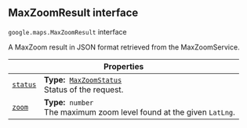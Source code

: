 
<h2 id="MaxZoomResult">MaxZoomResult interface</h2>
<p>
<code><span itemprop="path">google.maps</span>.<span itemprop="name">MaxZoomResult</span></code>
interface
</p>
<p>A MaxZoom result in JSON format retrieved from the MaxZoomService.</p>
<div class="devsite-table-wrapper"><table class="properties responsive" summary="interface MaxZoomResult - Properties">
<thead>
<tr><th colspan="2">Properties</th>
</tr></thead>
<tbody>
<tr id="MaxZoomResult.status">
<td itemprop="property"><code><a class="secret-link" href="#MaxZoomResult.status"><span>status</span></a></code></td>
<td><div><strong>Type:</strong>&nbsp; <code><a href="MaxZoomStatus.md">MaxZoomStatus</a></code></div>
<div class="desc">Status of the request.</div></td>
</tr>
<tr id="MaxZoomResult.zoom">
<td itemprop="property"><code><a class="secret-link" href="#MaxZoomResult.zoom"><span>zoom</span></a></code></td>
<td><div><strong>Type:</strong>&nbsp; <code>number</code></div>
<div class="desc">The maximum zoom level found at the given <code>LatLng</code>.</div></td>
</tr>
</tbody>
</table></div>
